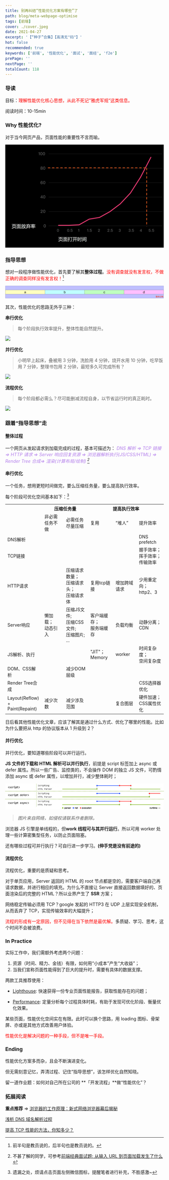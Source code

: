 ```yaml
---
title: 别再纠结“性能优化方案有哪些”了
path: blog/meta-webpage-optimise
tags: [前端]
cover: ./cover.jpeg
date: 2021-04-27
excerpt: '【“种子”合集】【高清无"码"】'
hot: false
recommended: true
keywords: ['前端', '性能优化', '面试', '面经', 'f2e']
prePage: ''
nextPage: ''
totalCount: 118
---
```


### 导读

目标：<font color='red'>理解性能优化核心思想，从此不死记”雅虎军规“这类信息。</font>

阅读时间：10-15min

### Why 性能优化?

对于当今网页产品，页面性能的重要性不言而喻。

![](./speed.png)

### 指导思想

想对一段程序做性能优化，首先要了解其**整体过程**。<font color="red">没有调查就没有发言权，不做正确的调查同样没有发言权！[^注1]</font>

![](./all.png)

其次，性能优化的思路无外乎三种：

**串行优化**

> 每个阶段执行效率提升，整体性能自然提升。

![](./part-optimise.png)

**并行优化**

> 小明早上起床，叠被用 3 分钟，洗脸用 4 分钟，烧开水用 10 分钟，吃早饭用 7 分钟，整理书包用 2 分钟，最短多久可完成所有？

![](./parallel-optimise.png)

**流程优化**

> 每个阶段都必需么？尽可能删减流程自身，以节省运行时的真正耗时。

![](./pre-optimise.png)

### 跟着“指导思想”走

#### 整体过程

一个网页从发起请求到加载完成的过程，基本可描述为：<font color="#b37feb"> _DNS 解析 => TCP 链接 => HTTP 请求 => Server 响应回复资源 => 浏览器解析执行(JS/CSS/HTML) => Render Tree 合成=> 渲染(计算布局/绘制) [^注2]_</font>

#### 串行优化

一个任务，想用更短时间做完，要么压缩任务量，要么提高执行效率。

每个阶段可优化空间基本如下：[^注3]

<table>
  <tr>
    <th></th>
    <th colspan="2">压缩任务量</th>
    <th colspan="3">提高执行效率</th>
  </tr>
  <tr>
    <td></td>
    <td>非必需任务不做</td>
    <td>必需任务尽量压缩</td>
    <td>复用</td>
    <td>“堆人”</td>
    <td>提升效率</td>
  </tr>
  <tr>
    <td>DNS解析</td>
    <td></td>
    <td></td>
    <td></td>
    <td></td>
    <td>DNS prefetch</td>
  </tr>
  <tr>
    <td>TCP链接</td>
    <td></td>
    <td></td>
    <td></td>
    <td></td>
    <td>
      握手效率；<br />
      挥手效率；<br />
      传输效率
    </td>
  </tr>
  <tr>
    <td>HTTP请求</td>
    <td></td>
    <td>
      压缩请求数量；<br />
      压缩请求头；<br /> 
      压缩请求体
    </td>
    <td>复用tcp链接</td>
    <td>增加跨域请求</td>
    <td>
      少用重定向；<br/>
      http2、3
    </td>
  </tr>
  <tr>
    <td>Server响应</td>
    <td>懒加载；<br/>动态引入</td>
    <td>
      压缩JS文件;<br/>
      压缩CSS文件;<br/>
      压缩图片;<br/>
      ...<br/>
    </td>
    <td>
      客户端缓存；<br/>
      服务端缓存
    </td>
    <td>负载均衡</td>
    <td>
      动静分离；<br />
      CDN
    </td>
  </tr>
  <tr>
    <td>JS解析、执行</td>
    <td></td>
    <td></td>
    <td>"JIT"；<br/>Memory</td>
    <td>worker</td>
    <td>
      时间复杂度；<br/>
      空间复杂度
    </td>
  </tr>
  <tr>
    <td>DOM、CSS解析</td>
    <td></td>
    <td>减少DOM层级</td>
    <td></td>
    <td></td>
    <td></td>
  </tr>
  <tr>
    <td>Render Tree合成</td>
    <td></td>
    <td></td>
    <td></td>
    <td></td>
    <td>CSS选择器优化</td>
  </tr>
  <tr>
    <td>Layout(Reflow)<br/>+<br/>Paint(Repaint)</td>
    <td>
      减少次数
    </td>
    <td>减少涉及范围</td>
    <td></td>
    <td>复合图层</td>
    <td>
      硬件加速；<br/>
      CSS属性优化
    </td>
  </tr>
</table>

日后看其他性能优化文章，应该了解其是通过什么方式、优化了哪里的性能。比如为什么要把从 http 的协议版本从 1 升级到 2？

#### 并行优化

并行优化，要知道哪些阶段可以并行运行。

**JS 文件的下载和 HTML 解析可以并行执行**，前提是 script 标签加上 async 或 defer 属性。所以一些广告、监控类的，不会操作 DOM 的独立 JS 文件，可酌情添加 async 或 defer 属性，以增加并行，减少整体耗时；

![](./async-defer.jpeg)

> _图片来自网络，如侵权请联系作者删除。_

浏览器 JS 引擎是单线程的，但**work 线程可与其并行运行**。所以可用 worker 处理一些计算密集型任务，以防止页面阻塞。

还有哪些过程可并行执行？可自行进一步学习。**(伸手党是没有前途的)**

#### 流程优化

流程优化，重要的是质疑和思考。

对于单页应用，Server 返回的 HTML 的 root 节点都是空的，需要客户端自己再请求数据，并进行相应的填充。为什么不直接让 Server 直接返回数据填好的、页面渲染后的完整的 HTML？所以业界产生了 **SSR** 方案；

网络稳定传输必须用 TCP？google 发起的 HTTP3 在 UDP 上层实现安全机制，从而丢弃了 TCP，实现传输效率的大幅提升；

<font color="#ff0000">流程的形成有一定原因，但不见得在当下依然是最优解。</font>多质疑、学习、思考，这个时间不会被浪费。

### In Practice

实际工作中，我们需额外考虑两个问题：

1. 资源（时间、精力、金钱）有限，如何用“小成本”产生“大收益”；
2. 当我们宣称页面性能得到了巨大的提升时，需要有具体的数据支撑。

两款工具推荐使用：

- [Lighthouse](https://developers.google.com/web/tools/lighthouse?hl=zh-cn): 快速获得一份专业页面性能报告，获取性能存在的问题；

- [Performance](https://developer.chrome.com/docs/devtools/evaluate-performance/): 定量分析每个过程具体时耗，有助于发现可优化阶段、衡量优化效果。

某些页面，性能优化空间实在有限。此时可以换个思路，用 loading 图标、骨架屏、亦或是其他方式改善用户体验。

<font color="#ff0000">性能优化是解决问题的一种手段，但不是唯一手段。</font>

### Ending

性能优化方案多而杂，且会不断演进变化。

但无需刻意记忆，弄清过程、记住“指导思想”，该怎样优化自然知晓。

留一道作业题：如何对自己所在公司的 **「开发流程」**做“性能优化”？

### 拓展阅读

**重点推荐** => [浏览器的工作原理：新式网络浏览器幕后揭秘](https://www.html5rocks.com/zh/tutorials/internals/howbrowserswork/)

[浅析 DNS 域名解析过程](https://cloud.tencent.com/developer/news/324975)

[提高 TCP 性能的方法，你知多少？](https://xie.infoq.cn/article/681d093ffc06d594de54992b9)

[^注1]: 前半句是教员说的，后半句也是教员说的。
[^注2]: 不甚了解的同学，可参考[前端经典面试题: 从输入 URL 到页面加载发生了什么](https://segmentfault.com/a/1190000006879700)
[^注3]: 遗漏之处，烦请点击页面左侧微信图标，提醒笔者进行补充，不胜感激~
